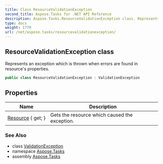 ```yaml
---
title: Class ResourceValidationException
second_title: Aspose.Tasks for .NET API Reference
description: Aspose.Tasks.ResourceValidationException class. Represents an exception which is thrown when errors are found in resources properties
type: docs
weight: 1770
url: /net/aspose.tasks/resourcevalidationexception/
---
```

## ResourceValidationException class

Represents an exception which is thrown when errors are found in resource's properties.

```csharp
public class ResourceValidationException : ValidationException
```

## Properties

| Name | Description |
| --- | --- |
| [Resource](../../aspose.tasks/resourcevalidationexception/resource/) { get; } | Gets the resource which caused the exception. |

### See Also

* class [ValidationException](../validationexception/)
* namespace [Aspose.Tasks](../../aspose.tasks/)
* assembly [Aspose.Tasks](../../)


